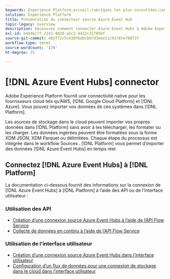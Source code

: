 ```yaml
---
keywords: Experience Platform;accueil;rubriques les plus consultées;centres d’événements Azure;centres d’événements Azure;centres d’événements;centres d’événements
solution: Experience Platform
title: Présentation du connecteur source Azure Event Hub
topic-legacy: overview
description: Découvrez comment connecter Azure Event Hubs à Adobe Experience Platform à l’aide d’API ou de l’interface utilisateur.
exl-id: b4d4bc7f-2241-482d-a5c2-4422c31705bf
source-git-commit: 481f72c5c630f6dbcbbfd3eee11c91787e780f3f
workflow-type: tm+mt
source-wordcount: '174'
ht-degree: 2%

---
```



# [!DNL Azure Event Hubs] connector

Adobe Experience Platform fournit une connectivité native pour les fournisseurs cloud tels qu’AWS, [!DNL Google Cloud Platform] et [!DNL Azure]. Vous pouvez importer vos données de ces systèmes dans [!DNL Platform].

Les sources de stockage dans le cloud peuvent importer vos propres données dans [!DNL Platform] sans avoir à les télécharger, les formater ou les charger. Les données ingérées peuvent être formatées sous la forme XDM JSON, XDM Parquet ou délimitées. Chaque étape du processus est intégrée dans le workflow Sources . [!DNL Platform] vous permet d’importer des données  [!DNL Azure Event Hubs] en temps réel.

## Connectez [!DNL Azure Event Hubs] à [!DNL Platform]

La documentation ci-dessous fournit des informations sur la connexion de [!DNL Azure Event Hubs] à [!DNL Platform] à l’aide des API ou de l’interface utilisateur :

### Utilisation des API

- [Création d’une connexion source Azure Event Hubs à l’aide de l’API Flow Service](../../tutorials/api/create/cloud-storage/eventhub.md)
- [Collecte de données en continu à l’aide de l’API Flow Service](../../tutorials/api/collect/streaming.md)

### Utilisation de l’interface utilisateur

- [Création d’une connexion source Azure Event Hubs dans l’interface utilisateur](../../tutorials/ui/create/cloud-storage/eventhub.md)
- [Configuration d’un flux de données pour une connexion de stockage dans le cloud dans l’interface utilisateur](../../tutorials/ui/dataflow/streaming/cloud-storage-streaming.md)
